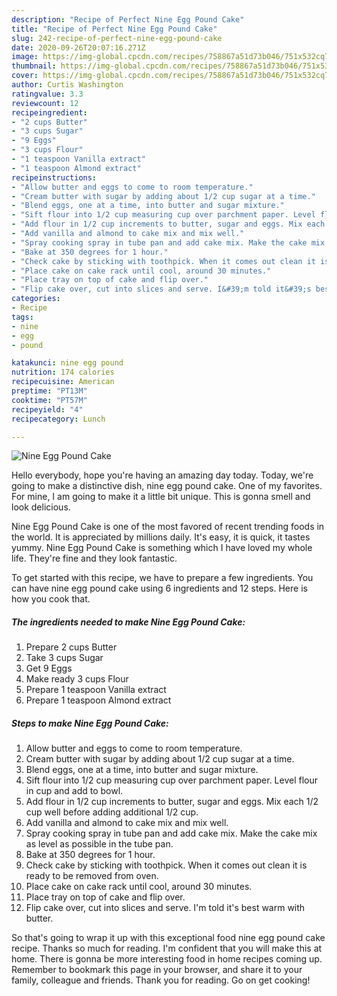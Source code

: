 ```yaml
---
description: "Recipe of Perfect Nine Egg Pound Cake"
title: "Recipe of Perfect Nine Egg Pound Cake"
slug: 242-recipe-of-perfect-nine-egg-pound-cake
date: 2020-09-26T20:07:16.271Z
image: https://img-global.cpcdn.com/recipes/758867a51d73b046/751x532cq70/nine-egg-pound-cake-recipe-main-photo.jpg
thumbnail: https://img-global.cpcdn.com/recipes/758867a51d73b046/751x532cq70/nine-egg-pound-cake-recipe-main-photo.jpg
cover: https://img-global.cpcdn.com/recipes/758867a51d73b046/751x532cq70/nine-egg-pound-cake-recipe-main-photo.jpg
author: Curtis Washington
ratingvalue: 3.3
reviewcount: 12
recipeingredient:
- "2 cups Butter"
- "3 cups Sugar"
- "9 Eggs"
- "3 cups Flour"
- "1 teaspoon Vanilla extract"
- "1 teaspoon Almond extract"
recipeinstructions:
- "Allow butter and eggs to come to room temperature."
- "Cream butter with sugar by adding about 1/2 cup sugar at a time."
- "Blend eggs, one at a time, into butter and sugar mixture."
- "Sift flour into 1/2 cup measuring cup over parchment paper. Level flour in cup and add to bowl."
- "Add flour in 1/2 cup increments to butter, sugar and eggs. Mix each 1/2 cup well before adding additional 1/2 cup."
- "Add vanilla and almond to cake mix and mix well."
- "Spray cooking spray in tube pan and add cake mix. Make the cake mix as level as possible in the tube pan."
- "Bake at 350 degrees for 1 hour."
- "Check cake by sticking with toothpick. When it comes out clean it is ready to be removed from oven."
- "Place cake on cake rack until cool, around 30 minutes."
- "Place tray on top of cake and flip over."
- "Flip cake over, cut into slices and serve. I&#39;m told it&#39;s best warm with butter."
categories:
- Recipe
tags:
- nine
- egg
- pound

katakunci: nine egg pound 
nutrition: 174 calories
recipecuisine: American
preptime: "PT13M"
cooktime: "PT57M"
recipeyield: "4"
recipecategory: Lunch

---
```



![Nine Egg Pound Cake](https://img-global.cpcdn.com/recipes/758867a51d73b046/751x532cq70/nine-egg-pound-cake-recipe-main-photo.jpg)

Hello everybody, hope you're having an amazing day today. Today, we're going to make a distinctive dish, nine egg pound cake. One of my favorites. For mine, I am going to make it a little bit unique. This is gonna smell and look delicious.



Nine Egg Pound Cake is one of the most favored of recent trending foods in the world. It is appreciated by millions daily. It's easy, it is quick, it tastes yummy. Nine Egg Pound Cake is something which I have loved my whole life. They're fine and they look fantastic.


To get started with this recipe, we have to prepare a few ingredients. You can have nine egg pound cake using 6 ingredients and 12 steps. Here is how you cook that.

<!--inarticleads1-->

##### The ingredients needed to make Nine Egg Pound Cake:

1. Prepare 2 cups Butter
1. Take 3 cups Sugar
1. Get 9 Eggs
1. Make ready 3 cups Flour
1. Prepare 1 teaspoon Vanilla extract
1. Prepare 1 teaspoon Almond extract




<!--inarticleads2-->

##### Steps to make Nine Egg Pound Cake:

1. Allow butter and eggs to come to room temperature.
1. Cream butter with sugar by adding about 1/2 cup sugar at a time.
1. Blend eggs, one at a time, into butter and sugar mixture.
1. Sift flour into 1/2 cup measuring cup over parchment paper. Level flour in cup and add to bowl.
1. Add flour in 1/2 cup increments to butter, sugar and eggs. Mix each 1/2 cup well before adding additional 1/2 cup.
1. Add vanilla and almond to cake mix and mix well.
1. Spray cooking spray in tube pan and add cake mix. Make the cake mix as level as possible in the tube pan.
1. Bake at 350 degrees for 1 hour.
1. Check cake by sticking with toothpick. When it comes out clean it is ready to be removed from oven.
1. Place cake on cake rack until cool, around 30 minutes.
1. Place tray on top of cake and flip over.
1. Flip cake over, cut into slices and serve. I&#39;m told it&#39;s best warm with butter.




So that's going to wrap it up with this exceptional food nine egg pound cake recipe. Thanks so much for reading. I'm confident that you will make this at home. There is gonna be more interesting food in home recipes coming up. Remember to bookmark this page in your browser, and share it to your family, colleague and friends. Thank you for reading. Go on get cooking!
